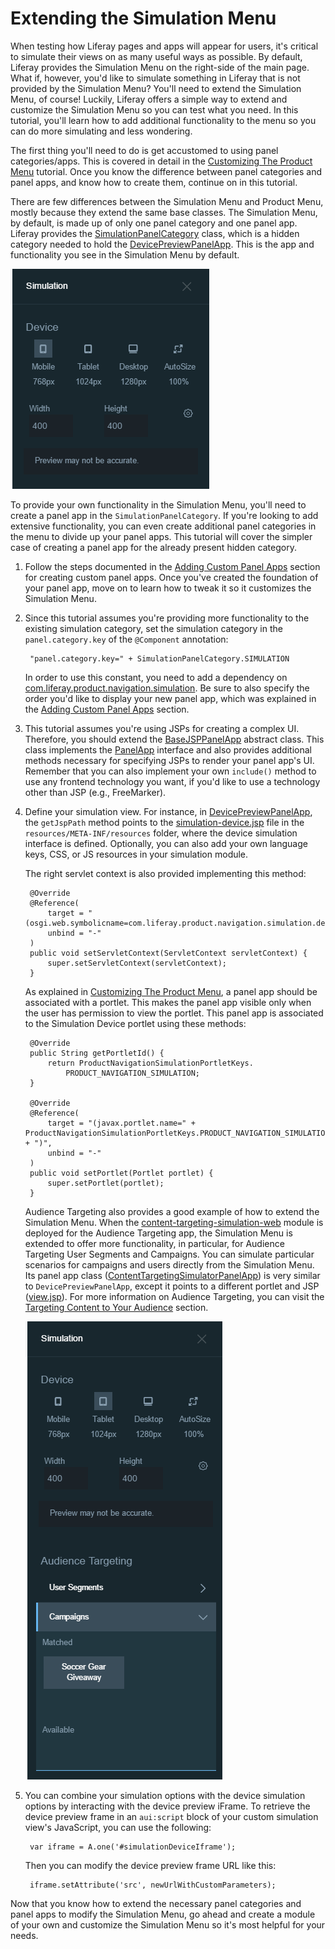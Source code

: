 # Extending the Simulation Menu [](id=extending-the-simulation-menu)

When testing how Liferay pages and apps will appear for users, it's critical to
simulate their views on as many useful ways as possible. By default, Liferay
provides the Simulation Menu on the right-side of the main page. What if,
however, you'd like to simulate something in Liferay that is not provided by the
Simulation Menu? You'll need to extend the Simulation Menu, of course! Luckily,
Liferay offers a simple way to extend and customize the Simulation Menu so you
can test what you need. In this tutorial, you'll learn how to add additional
functionality to the menu so you can do more simulating and less wondering.

The first thing you'll need to do is get accustomed to using panel
categories/apps. This is covered in detail in the
[Customizing The Product Menu](/develop/tutorials/-/knowledge_base/7-0/customizing-the-product-menu)
tutorial. Once you know the difference between panel categories and panel apps,
and know how to create them, continue on in this tutorial.

There are few differences between the Simulation Menu and Product Menu, mostly
because they extend the same base classes. The Simulation Menu, by default, is
made up of only one panel category and one panel app. Liferay provides the
[SimulationPanelCategory](https://github.com/liferay/liferay-portal/blob/master/modules/apps/web-experience/product-navigation/product-navigation-simulation/src/main/java/com/liferay/product/navigation/simulation/application/list/SimulationPanelCategory.java)
class, which is a hidden category needed to hold the 
[DevicePreviewPanelApp](https://github.com/liferay/liferay-portal/blob/master/modules/apps/web-experience/product-navigation/product-navigation-simulation-device/src/main/java/com/liferay/product/navigation/simulation/device/application/list/DevicePreviewPanelApp.java).
This is the app and functionality you see in the Simulation Menu by default.

![Figure 1: The Simulation Menu offers a device preview application.](../../images/simulation-menu-preview.png)

To provide your own functionality in the Simulation Menu, you'll need to create
a panel app in the `SimulationPanelCategory`. If you're looking to add extensive
functionality, you can even create additional panel categories in the menu to
divide up your panel apps. This tutorial will cover the simpler case of creating
a panel app for the already present hidden category.

1. Follow the steps documented in the
   [Adding Custom Panel Apps](/develop/tutorials/-/knowledge_base/7-0/customizing-the-product-menu#adding-custom-panel-apps)
   section for creating custom panel apps. Once you've created the foundation of
   your panel app, move on to learn how to tweak it so it customizes the
   Simulation Menu.

2. Since this tutorial assumes you're providing more functionality to the
   existing simulation category, set the simulation category in the
   `panel.category.key` of the `@Component` annotation:

        "panel.category.key=" + SimulationPanelCategory.SIMULATION

    In order to use this constant, you need to add a dependency on 
    [com.liferay.product.navigation.simulation](https://repository.liferay.com/nexus/content/repositories/liferay-releases-ce/com/liferay/com.liferay.product.navigation.simulation/).
    Be sure to also specify the order you'd like to display your new panel app,
    which was explained in the 
    [Adding Custom Panel Apps](/develop/tutorials/-/knowledge_base/7-0/customizing-the-product-menu#adding-custom-panel-apps)
    section.

3. This tutorial assumes you're using JSPs for creating a complex UI. Therefore,
   you should extend the [BaseJSPPanelApp](https://github.com/liferay/liferay-portal/blob/master/modules/apps/web-experience/application-list/application-list-api/src/main/java/com/liferay/application/list/BaseJSPPanelApp.java)
   abstract class. This class implements the
   [PanelApp](https://github.com/liferay/liferay-portal/blob/master/modules/apps/web-experience/application-list/application-list-api/src/main/java/com/liferay/application/list/PanelApp.java)
   interface and also provides additional methods necessary for specifying JSPs
   to render your panel app's UI. Remember that you can also implement your own
   `include()` method to use any frontend technology you want, if you'd like to
   use a technology other than JSP (e.g., FreeMarker).

4. Define your simulation view. For instance, in
   [DevicePreviewPanelApp](https://github.com/liferay/liferay-portal/blob/master/modules/apps/web-experience/product-navigation/product-navigation-simulation-device/src/main/java/com/liferay/product/navigation/simulation/device/application/list/DevicePreviewPanelApp.java),
   the `getJspPath` method points to the
   [simulation-device.jsp](https://github.com/liferay/liferay-portal/blob/master/modules/apps/web-experience/product-navigation/product-navigation-simulation-device/src/main/resources/META-INF/resources/simulation_device.jsp)
   file in the `resources/META-INF/resources` folder, where the device
   simulation interface is defined. Optionally, you can also add your own
   language keys, CSS, or JS resources in your simulation module.

    The right servlet context is also provided implementing this method:

        @Override
        @Reference(
            target = "(osgi.web.symbolicname=com.liferay.product.navigation.simulation.device)",
            unbind = "-"
        )
        public void setServletContext(ServletContext servletContext) {
            super.setServletContext(servletContext);
        }

    As explained in [Customizing The Product Menu](/develop/tutorials/-/knowledge_base/7-0/customizing-the-product-menu),
    a panel app should be associated with a portlet. This makes the panel app 
    visible only when the user has permission to view the portlet.
    This panel app is associated to the Simulation Device portlet using these
    methods:

        @Override
        public String getPortletId() {
            return ProductNavigationSimulationPortletKeys.
                PRODUCT_NAVIGATION_SIMULATION;
        }

        @Override
        @Reference(
            target = "(javax.portlet.name=" + ProductNavigationSimulationPortletKeys.PRODUCT_NAVIGATION_SIMULATION + ")",
            unbind = "-"
        )
        public void setPortlet(Portlet portlet) {
            super.setPortlet(portlet);
        }

    Audience Targeting also provides a good example of how to extend the
    Simulation Menu. When the
    [content-targeting-simulation-web](https://github.com/liferay/liferay-apps-content-targeting/tree/develop/content-targeting-simulation-web)
    module is deployed for the Audience Targeting app, the Simulation Menu is
    extended to offer more functionality, in particular, for Audience Targeting
    User Segments and Campaigns. You can simulate particular scenarios for
    campaigns and users directly from the Simulation Menu. Its panel app class
    ([ContentTargetingSimulatorPanelApp](https://github.com/liferay/liferay-apps-content-targeting/blob/develop/content-targeting-simulation-web/src/main/java/com/liferay/content/targeting/simulation/web/application/list/ContentTargetingSimulatorPanelApp.java))
    is very similar to `DevicePreviewPanelApp`, except it points to a different
    portlet and JSP
    ([view.jsp](https://github.com/liferay/liferay-apps-content-targeting/blob/develop/content-targeting-simulation-web/src/main/resources/META-INF/resources/view.jsp)).
    For more information on Audience Targeting, you can visit the
    [Targeting Content to Your Audience](/discover/portal/-/knowledge_base/6-2/targeting-content-to-your-audience)
    section.

    ![Figure 2: The Audience Targeting app extends the Simulation Menu to help simulate different users and campaign views.](../../images/simulation-menu-at.png)

5. You can combine your simulation options with the device simulation options by
   interacting with the device preview iFrame. To retrieve the device preview
   frame in an `aui:script` block of your custom simulation view's JavaScript,
   you can use the following:

        var iframe = A.one('#simulationDeviceIframe');

    Then you can modify the device preview frame URL like this:

        iframe.setAttribute('src', newUrlWithCustomParameters);

Now that you know how to extend the necessary panel categories and panel apps to
modify the Simulation Menu, go ahead and create a module of your own and
customize the Simulation Menu so it's most helpful for your needs.
